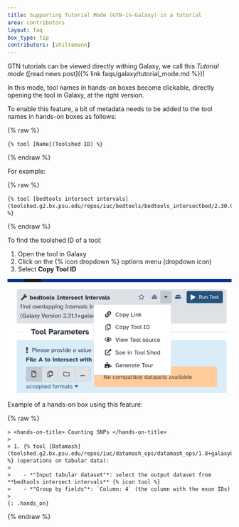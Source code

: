 ```yaml
---
title: Supporting Tutorial Mode (GTN-in-Galaxy) in a tutorial
area: contributors
layout: faq
box_type: tip
contributors: [shiltemann]
---
```


GTN tutorials can be viewed directly withing Galaxy, we call this *Tutorial mode* ([read news post]({% link faqs/galaxy/tutorial_mode.md %}))

In this mode, tool names in hands-on boxes become clickable, directly opening the tool in Galaxy, at the right version.

To enable this feature, a bit of metadata needs to be added to the tool names in hands-on boxes as follows:

{% raw %}
```
{% tool [Name](Toolshed ID) %}
```
{% endraw %}

For example:

{% raw %}
```
{% tool [bedtools intersect intervals](toolshed.g2.bx.psu.edu/repos/iuc/bedtools/bedtools_intersectbed/2.30.0+galaxy1) %}
```
{% endraw %}

To find the toolshed ID of a tool:

1. Open the tool in Galaxy
2. Click on the {% icon dropdown %} options menu (dropdown icon)
3. Select **Copy Tool ID**

  ![screenshot of menu with toolshed link for a tool](images/tool_toolshed_link.png)

Example of a hands-on box using this feature:

{% raw %}
```
> <hands-on-title> Counting SNPs </hands-on-title>
>
> 1. {% tool [Datamash](toolshed.g2.bx.psu.edu/repos/iuc/datamash_ops/datamash_ops/1.8+galaxy0) %} (operations on tabular data):
>
>    - *"Input tabular dataset"*: select the output dataset from **bedtools intersect intervals** {% icon tool %}
>    - *"Group by fields"*: `Column: 4` (the column with the exon IDs)
>
{: .hands_on}
```
{% endraw %}
